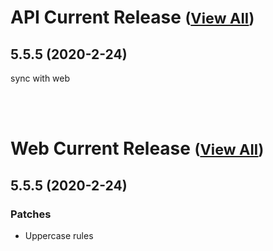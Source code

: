 
# API Current Release <small>([View All](/API.md))</small>
## 5.5.5 (2020-2-24)
sync with web

<br><br>
# Web Current Release <small>([View All](/Web.md))</small>
## 5.5.5 (2020-2-24)
### Patches 

- Uppercase rules

  